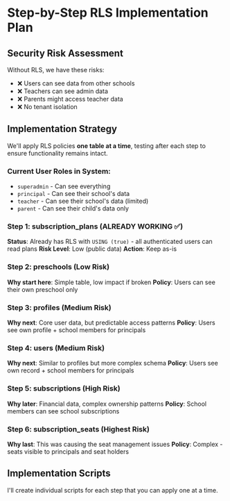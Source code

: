 # Step-by-Step RLS Implementation Plan

## Security Risk Assessment

Without RLS, we have these risks:
- ❌ Users can see data from other schools 
- ❌ Teachers can see admin data
- ❌ Parents might access teacher data
- ❌ No tenant isolation

## Implementation Strategy

We'll apply RLS policies **one table at a time**, testing after each step to ensure functionality remains intact.

### Current User Roles in System:
- `superadmin` - Can see everything
- `principal` - Can see their school's data  
- `teacher` - Can see their school's data (limited)
- `parent` - Can see their child's data only

### Step 1: subscription_plans (ALREADY WORKING ✅)
**Status**: Already has RLS with `USING (true)` - all authenticated users can read plans
**Risk Level**: Low (public data)
**Action**: Keep as-is

### Step 2: preschools (Low Risk)
**Why start here**: Simple table, low impact if broken
**Policy**: Users can see their own preschool only

### Step 3: profiles (Medium Risk) 
**Why next**: Core user data, but predictable access patterns
**Policy**: Users see own profile + school members for principals

### Step 4: users (Medium Risk)
**Why next**: Similar to profiles but more complex schema
**Policy**: Users see own record + school members for principals  

### Step 5: subscriptions (High Risk)
**Why later**: Financial data, complex ownership patterns
**Policy**: School members can see school subscriptions

### Step 6: subscription_seats (Highest Risk)
**Why last**: This was causing the seat management issues
**Policy**: Complex - seats visible to principals and seat holders

## Implementation Scripts

I'll create individual scripts for each step that you can apply one at a time.